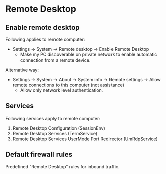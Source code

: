 
# Remote Desktop

## Enable remote desktop

Following applies to remote computer:

- Settings -> System -> Remote desktop -> Enable Remote Desktop
  - Make my PC discoverable on private network to enable automatic connection from a remote device.

Alternative way:

- Settings -> System -> About -> System info -> Remote settings -> Allow remote connections to
  this computer (not assistance)
  - Allow only network level authentication.

## Services

Following services apply to remote computer:

1. Remote Desktop Configuration (SessionEnv)
2. Remote Desktop Services (TermService)
3. Remote Desktop Services UserMode Port Redirector (UmRdpService)

## Default firewall rules

Predefined "Remote Desktop" rules for inbound traffic.
